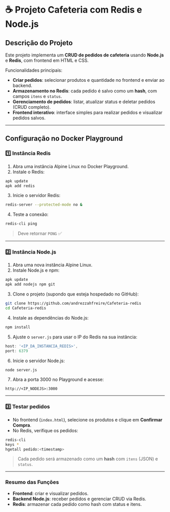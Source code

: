# ☕ Projeto Cafeteria com Redis e Node.js

## **Descrição do Projeto**

Este projeto implementa um **CRUD de pedidos de cafeteria** usando **Node.js** e **Redis**, com frontend em HTML e CSS.

Funcionalidades principais:

* **Criar pedidos**: selecionar produtos e quantidade no frontend e enviar ao backend.
* **Armazenamento no Redis**: cada pedido é salvo como um **hash**, com campos `itens` e `status`.
* **Gerenciamento de pedidos**: listar, atualizar status e deletar pedidos (CRUD completo).
* **Frontend interativo**: interface simples para realizar pedidos e visualizar pedidos salvos.

---

## **Configuração no Docker Playground**

### **1️⃣ Instância Redis**

1. Abra uma instância Alpine Linux no Docker Playground.
2. Instale o Redis:

```bash
apk update
apk add redis
```

3. Inicie o servidor Redis:

```bash
redis-server --protected-mode no &
```

4. Teste a conexão:

```bash
redis-cli ping
```

> Deve retornar `PONG` ✅

---

### **2️⃣ Instância Node.js**

1. Abra uma nova instância Alpine Linux.
2. Instale Node.js e npm:

```bash
apk update
apk add nodejs npm git
```

3. Clone o projeto (supondo que esteja hospedado no GitHub):

```bash
git clone https://github.com/andrezzahfreire/Cafeteria-redis
cd Cafeteria-redis
```

4. Instale as dependências do Node.js:

```bash
npm install
```

5. Ajuste o `server.js` para usar o IP do Redis na sua instância:

```javascript
host: '<IP_DA_INSTANCIA_REDIS>',
port: 6379
```

6. Inicie o servidor Node.js:

```bash
node server.js
```

7. Abra a porta 3000 no Playground e acesse:

```
http://<IP_NODEJS>:3000
```

---

### **3️⃣ Testar pedidos**

* No frontend (`index.html`), selecione os produtos e clique em **Confirmar Compra**.
* No Redis, verifique os pedidos:

```bash
redis-cli
keys *
hgetall pedido:<timestamp>
```

> Cada pedido será armazenado como um **hash** com `itens` (JSON) e `status`.

---

### **Resumo das Funções**

* **Frontend**: criar e visualizar pedidos.
* **Backend Node.js**: receber pedidos e gerenciar CRUD via Redis.
* **Redis**: armazenar cada pedido como hash com status e itens.


